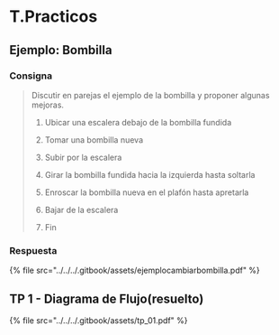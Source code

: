 # T.Practicos

## Ejemplo: Bombilla

### Consigna

> Discutir en parejas el ejemplo de la bombilla y proponer algunas mejoras.
>
> 1. Ubicar una escalera debajo de la bombilla fundida
>
> 2. Tomar una bombilla nueva
>
> 3. Subir por la escalera
>
> 4. Girar la bombilla fundida hacia la izquierda hasta soltarla
>
> 5. Enroscar la bombilla nueva en el plafón hasta apretarla
>
> 6. Bajar de la escalera
>
> 7. Fin

### Respuesta

{% file src="../../../.gitbook/assets/ejemplocambiarbombilla.pdf" %}

## TP 1 - Diagrama de Flujo\(resuelto\)

{% file src="../../../.gitbook/assets/tp\_01.pdf" %}

